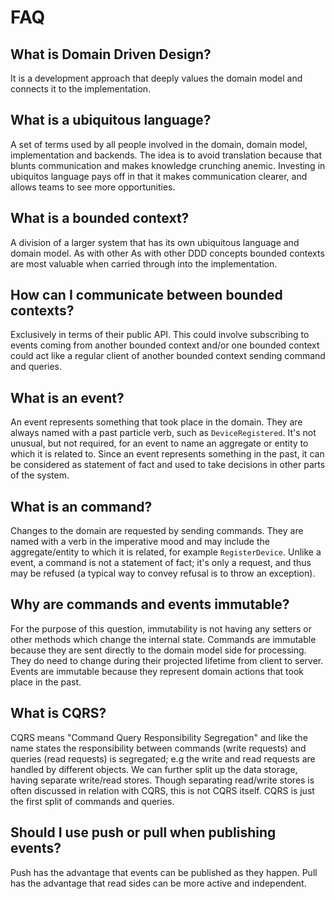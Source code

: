 # FAQ

## What is Domain Driven Design?

It is a development approach that deeply values the domain model and connects it to the implementation.

## What is a ubiquitous language?

A set of terms used by all people involved in the domain, domain model, implementation and backends. The idea is to avoid translation because that blunts communication and makes knowledge crunching anemic. Investing in ubiquitos language pays off in that it makes communication clearer, and allows teams to see more opportunities.

## What is a bounded context?

A division of a larger system that has its own ubiquitous language and domain model. As with other As with other DDD concepts bounded contexts are most valuable when carried through into the implementation.

## How can I communicate between bounded contexts?

Exclusively in terms of their public API. This could involve subscribing to events coming from another bounded context and/or one bounded context could act like a regular client of another bounded context sending command and queries.

## What is an event?

An event represents something that took place in the domain. They are always named with a past particle verb, such as `DeviceRegistered`. It's not unusual, but not required, for an event to name an aggregate or entity to which it is related to.
Since an event represents something in the past, it can be considered as statement of fact and used to take decisions in other parts of the system.

## What is an command?

Changes to the domain are requested by sending commands. They are named with a verb in the imperative mood and may include the aggregate/entity to which it is related, for example `RegisterDevice`. Unlike a event, a command is not a statement of fact; it's only a request, and thus may be refused (a typical way to convey refusal is to throw an exception).

## Why are commands and events immutable?

For the purpose of this question, immutability is not having any setters or other methods which change the internal state.
Commands are immutable because they are sent directly to the domain model side for processing. They do need to change during their projected lifetime from client to server.
Events are immutable because they represent domain actions that took place in the past.

## What is CQRS?

CQRS means "Command Query Responsibility Segregation" and like the name states the responsibility between commands (write requests) and queries (read requests) is segregated; e.g the write and read requests are handled by different objects.
We can further split up the data storage, having separate write/read stores. Though separating read/write stores is often discussed in relation with CQRS, this is not CQRS itself. CQRS is just the first split of commands and queries.

## Should I use push or pull when publishing events?

Push has the advantage that events can be published as they happen. Pull has the advantage that read sides can be more active and independent.